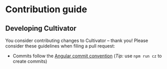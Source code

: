 # Contribution guide

## Developing Cultivator

You consider contributing changes to Cultivator – thank you!
Please consider these guidelines when filing a pull request:

*  Commits follow the [Angular commit convention](https://github.com/angular/angular/blob/22b96b9/CONTRIBUTING.md#-commit-message-guidelines) (*Tip:* use `npm run cz` to create commits)